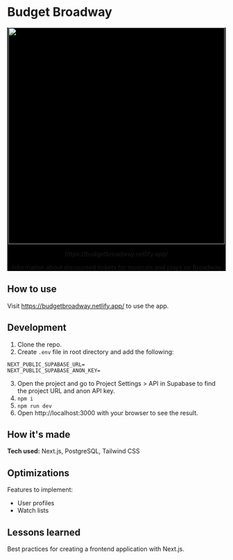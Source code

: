 # Budget Broadway
<div id="screenshot" align="center" style="background-color: #000;">
    <img src="https://user-images.githubusercontent.com/52875611/211209349-ba55e5a7-3620-494c-8f95-f222953894cd.png" width="500px">
    <p>https://budgetbroadway.netlify.app/</p>
    <p>Information about discounted tickets for musicals and plays on Broadway</p>
</div>

## How to use
Visit https://budgetbroadway.netlify.app/ to use the app.

## Development
1. Clone the repo.
2. Create `.env` file in root directory and add the following:
```
NEXT_PUBLIC_SUPABASE_URL=
NEXT_PUBLIC_SUPABASE_ANON_KEY=
```
3. Open the project and go to Project Settings > API in Supabase to find the project URL and anon API key.
4. `npm i`
5. `npm run dev`
6. Open http://localhost:3000 with your browser to see the result.

## How it's made
**Tech used:** Next.js, PostgreSQL, Tailwind CSS

## Optimizations
Features to implement:
- User profiles
- Watch lists

## Lessons learned
Best practices for creating a frontend application with Next.js.